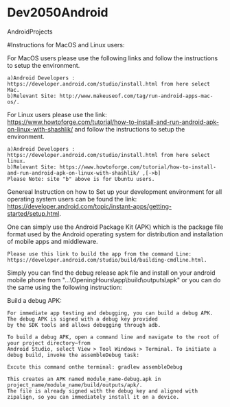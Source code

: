 # Dev2050Android
AndroidProjects

#Instructions for MacOS and Linux users:

For MacOS users please use the following links and follow the instructions to setup the environment.

	a)Android Developers : https://developer.android.com/studio/install.html from here select Mac.
	b)Relevant Site: http://www.makeuseof.com/tag/run-android-apps-mac-os/.

For Linux users please use the link: https://www.howtoforge.com/tutorial/how-to-install-and-run-android-apk-on-linux-with-shashlik/
  and follow the instructions to setup the environment.
 
	a)Android Developers : https://developer.android.com/studio/install.html from here select linux.
	b)Relevant Site: https://www.howtoforge.com/tutorial/how-to-install-and-run-android-apk-on-linux-with-shashlik/ ,[->b]
	Please Note: site "b" above is for Ubuntu users.

Genereal Instruction on how to Set up your development environment for all operating system users can be found the link: 	https://developer.android.com/topic/instant-apps/getting-started/setup.html.

One can simply use the Android Package Kit (APK) which is the package file format used by the Android operating system for distribution and installation of mobile apps and middleware. 

	Please use this link to build the app from the command Line: https://developer.android.com/studio/build/building-cmdline.html.

Simply you can find the debug release apk file and install on your android mobile phone from "...\OpeningHours\app\build\outputs\apk"
or you can do the same using the following instruction:

Build a debug APK:

	For immediate app testing and debugging, you can build a debug APK. The debug APK is signed with a debug key provided 
	by the SDK tools and allows debugging through adb.

	To build a debug APK, open a command line and navigate to the root of your project directory—from 
	Android Studio, select View > Tool Windows > Terminal. To initiate a debug build, invoke the assembleDebug task:

	Excute this command onthe terminal: gradlew assembleDebug

	This creates an APK named module_name-debug.apk in project_name/module_name/build/outputs/apk/. 
	The file is already signed with the debug key and aligned with zipalign, so you can immediately install it on a device. 

	
